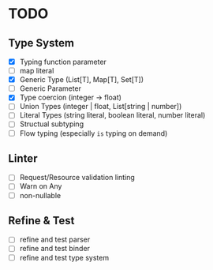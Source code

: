 # TODO

## Type System

- [x] Typing function parameter
- [ ] map literal
- [x] Generic Type (List[T], Map[T], Set[T])
- [ ] Generic Parameter
- [x] Type coercion (integer -> float)
- [ ] Union Types (integer | float, List[string | number])
- [ ] Literal Types (string literal, boolean literal, number literal)
- [ ] Structual subtyping
- [ ] Flow typing (especially `is` typing on demand)

## Linter

- [ ] Request/Resource validation linting
- [ ] Warn on Any
- [ ] non-nullable

## Refine & Test

- [ ] refine and test parser
- [ ] refine and test binder
- [ ] refine and test type system
